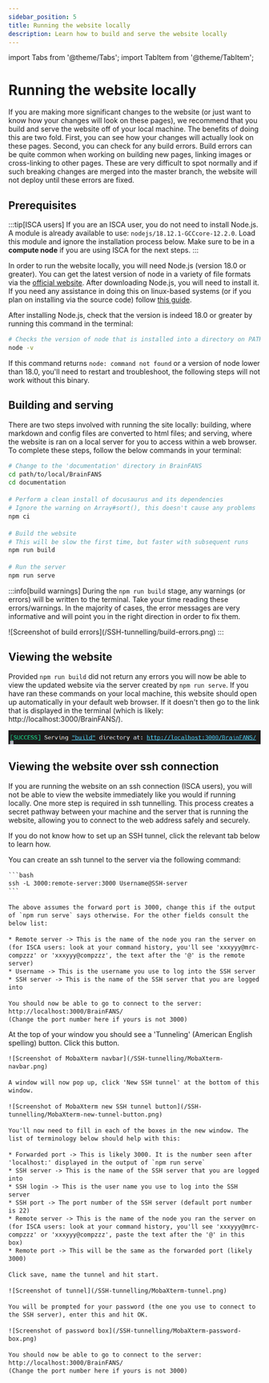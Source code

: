 ```yaml
---
sidebar_position: 5
title: Running the website locally 
description: Learn how to build and serve the website locally
---
```


import Tabs from '@theme/Tabs';
import TabItem from '@theme/TabItem';

# Running the website locally

If you are making more significant changes to the website (or just want to know how your changes will look on these pages), we recommend that you build and serve the website off of your local machine. The benefits of doing this are two fold. First, you can see how your changes will actually look on these pages. Second, you can check for any build errors. Build errors can be quite common when working on building new pages, linking images or cross-linking to other pages. These are very difficult to spot normally and if such breaking changes are merged into the master branch, the website will not deploy until these errors are fixed. 

## Prerequisites

:::tip[ISCA users]
If you are an ISCA user, you do not need to install Node.js. A module is already available to use: `nodejs/18.12.1-GCCcore-12.2.0`. Load this module and ignore the installation process below. Make sure to be in a **compute node** if you are using ISCA for the next steps.
:::

In order to run the website locally, you will need Node.js (version 18.0 or greater). You can get the latest version of node in a variety of file formats via the [official website](https://nodejs.org/en/download/). After downloading Node.js, you will need to install it. If you need any assistance in doing this on linux-based systems (or if you plan on installing via the source code) follow [this guide](https://medium.com/@tgmarinho/how-to-install-node-js-via-binary-archive-on-linux-ab9bbe1dd0c2).

After installing Node.js, check that the version is indeed 18.0 or greater by running this command in the terminal:

```bash
# Checks the version of node that is installed into a directory on PATH
node -v
```

If this command returns `node: command not found` or a version of node lower than 18.0, you'll need to restart and troubleshoot, the following steps will not work without this binary.

## Building and serving

There are two steps involved with running the site locally: building, where markdown and config files are converted to html files; and serving, where the website is ran on a local server for you to access within a web browser. To complete these steps, follow the below commands in your terminal:

```bash
# Change to the 'documentation' directory in BrainFANS
cd path/to/local/BrainFANS
cd documentation

# Perform a clean install of docusaurus and its dependencies
# Ignore the warning on Array#sort(), this doesn't cause any problems
npm ci

# Build the website
# This will be slow the first time, but faster with subsequent runs
npm run build

# Run the server
npm run serve
```

:::info[build warnings]
During the `npm run build` stage, any warnings (or errors) will be written to the terminal. Take your time reading these errors/warnings. In the majority of cases, the error messages are very informative and will point you in the right direction in order to fix them.

<centre>
![Screenshot of build errors](/SSH-tunnelling/build-errors.png)
</centre>
:::

## Viewing the website

Provided `npm run build` did not return any errors you will now be able to view the updated website via the server created by `npm run serve`. If you have ran these commands on your local machine, this website should open up automatically in your default web browser. If it doesn't then go to the link that is displayed in the terminal (which is likely: http://localhost:3000/BrainFANS/).

![Screenshot of npm run serve output](/SSH-tunnelling/npm-run-serve-output.png)

## Viewing the website over ssh connection

If you are running the website on an ssh connection (ISCA users), you will not be able to view the website immediately like you would if running locally. One more step is required in ssh tunnelling. This process creates a secret pathway between your machine and the server that is running the website, allowing you to connect to the web address safely and securely.

If you do not know how to set up an SSH tunnel, click the relevant tab below to learn how.

<Tabs>
  <TabItem value="Mac/Linux" label="Mac/Linux" default>
    You can create an ssh tunnel to the server via the following command:

    ```bash
    ssh -L 3000:remote-server:3000 Username@SSH-server
    ```

    The above assumes the forward port is 3000, change this if the output of `npm run serve` says otherwise. For the other fields consult the below list:

    * Remote server -> This is the name of the node you ran the server on (for ISCA users: look at your command history, you'll see 'xxxyyy@mrc-compzzz' or 'xxxyyy@compzzz', the text after the '@' is the remote server)
    * Username -> This is the username you use to log into the SSH server
    * SSH server -> This is the name of the SSH server that you are logged into
  
    You should now be able to go to connect to the server: http://localhost:3000/BrainFANS/ 
    (Change the port number here if yours is not 3000)
  </TabItem>
  <TabItem value="MobaXterm" label="MobaXterm">
    At the top of your window you should see a 'Tunneling' (American English spelling) button. Click this button.

    ![Screenshot of MobaXterm navbar](/SSH-tunnelling/MobaXterm-navbar.png)

    A window will now pop up, click 'New SSH tunnel' at the bottom of this window.

    ![Screenshot of MobaXterm new SSH tunnel button](/SSH-tunnelling/MobaXterm-new-tunnel-button.png)

    You'll now need to fill in each of the boxes in the new window. The list of terminology below should help with this:

    * Forwarded port -> This is likely 3000. It is the number seen after 'localhost:' displayed in the output of `npm run serve`
    * SSH server -> This is the name of the SSH server that you are logged into
    * SSH login -> This is the user name you use to log into the SSH server
    * SSH port -> The port number of the SSH server (default port number is 22)
    * Remote server -> This is the name of the node you ran the server on (for ISCA users: look at your command history, you'll see 'xxxyyy@mrc-compzzz' or 'xxxyyy@compzzz', paste the text after the '@' in this box)
    * Remote port -> This will be the same as the forwarded port (likely 3000)

    Click save, name the tunnel and hit start.

    ![Screenshot of tunnel](/SSH-tunnelling/MobaXterm-tunnel.png)

    You will be prompted for your password (the one you use to connect to the SSH server), enter this and hit OK.

    ![Screenshot of password box](/SSH-tunnelling/MobaXterm-password-box.png)

    You should now be able to go to connect to the server: http://localhost:3000/BrainFANS/ 
    (Change the port number here if yours is not 3000)
  </TabItem>
</Tabs>
